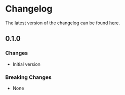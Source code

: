 # Changelog

The latest version of the changelog can be found [here](https://github.com/Azure/bicep-registry-modules/blob/main/avm/res/storage/storage-account/local-user/CHANGELOG.md).

## 0.1.0

### Changes

- Initial version

### Breaking Changes

- None
